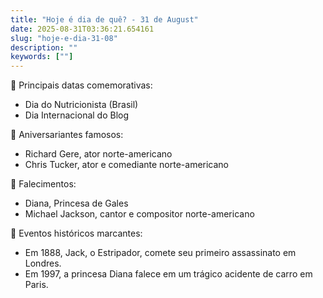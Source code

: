 ```yaml
---
title: "Hoje é dia de quê? - 31 de August"
date: 2025-08-31T03:36:21.654161
slug: "hoje-e-dia-31-08"
description: ""
keywords: [""]
---
```


🎉 Principais datas comemorativas:

- Dia do Nutricionista (Brasil)
- Dia Internacional do Blog


🎂 Aniversariantes famosos:

- Richard Gere, ator norte-americano
- Chris Tucker, ator e comediante norte-americano

🌹 Falecimentos:

- Diana, Princesa de Gales
- Michael Jackson, cantor e compositor norte-americano

📰 Eventos históricos marcantes:

- Em 1888, Jack, o Estripador, comete seu primeiro assassinato em Londres.
- Em 1997, a princesa Diana falece em um trágico acidente de carro em Paris.